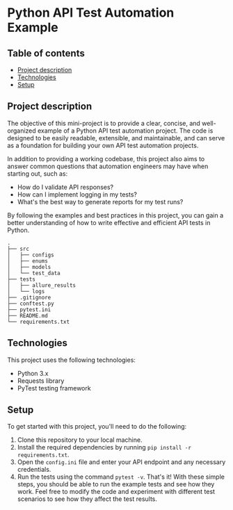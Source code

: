 # Python API Test Automation Example

## Table of contents
* [Project description](#project-description)
* [Technologies](#technologies)
* [Setup](#setup)

## Project description
The objective of this mini-project is to provide a clear, concise, and well-organized example of a Python API test automation project. The code is designed to be easily readable, extensible, and maintainable, and can serve as a foundation for building your own API test automation projects.

In addition to providing a working codebase, this project also aims to answer common questions that automation engineers may have when starting out, such as:
 * How do I validate API responses?
 * How can I implement logging in my tests?
 * What's the best way to generate reports for my test runs?

By following the examples and best practices in this project, you can gain a better understanding of how to write effective and efficient API tests in Python.
```
.
├── src                    
│   ├── configs          
│   ├── enums         
│   ├── models
│   └── test_data   
├── tests                    
│   ├── allure_results          
│   └── logs         
├── .gitignore
├── conftest.py
├── pytest.ini
├── README.md
└── requirements.txt
```
## Technologies
This project uses the following technologies:
 * Python 3.x
 * Requests library
 * PyTest testing framework
	
## Setup
To get started with this project, you'll need to do the following:

1. Clone this repository to your local machine.
2. Install the required dependencies by running `pip install -r requirements.txt`.
3. Open the `config.ini` file and enter your API endpoint and any necessary credentials.
4. Run the tests using the command `pytest -v`.
That's it! With these simple steps, you should be able to run the example tests and see how they work. Feel free to modify the code and experiment with different test scenarios to see how they affect the test results.



